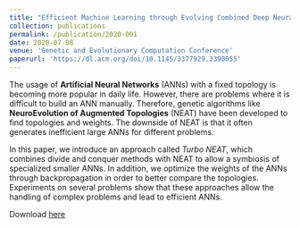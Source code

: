 ```yaml
---
title: "Efficient Machine Learning through Evolving Combined Deep Neural Networks"
collection: publications
permalink: /publication/2020-001
date: 2020-07-08
venue: 'Genetic and Evolutionary Computation Conference'
paperurl: 'https://dl.acm.org/doi/10.1145/3377929.3390055'
---
```


The usage of **Artificial Neural Networks** (ANNs) with a fixed topology is becoming more popular in daily life. However, there are problems where it is difficult to build an ANN manually. Therefore, genetic algorithms like **NeuroEvolution of Augmented Topologies** (NEAT) have been developed to find topologies and weights. The downside of NEAT is that it often generates inefficient large ANNs for different problems.

In this paper, we introduce an approach called *Turbo NEAT*, which combines divide and conquer methods with NEAT to allow a symbiosis of specialized smaller ANNs. In addition, we optimize the weights of the ANNs through backpropagation in order to better compare the topologies. Experiments on several problems show that these approaches allow the handling of complex problems and lead to efficient ANNs.

Download [here](https://dl.acm.org/doi/10.1145/3377929.3390055)
